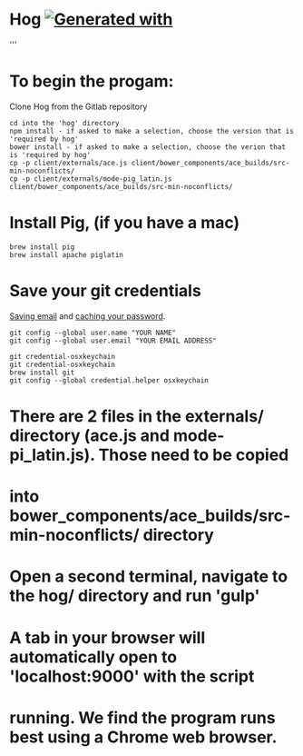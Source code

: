 # Hog [![Generated with](https://img.shields.io/badge/generated%20with-bangular-blue.svg?style=flat-square)](https://github.com/42Zavattas/generator-bangular)
'''
# To begin the progam:

Clone Hog from the Gitlab repository
```
cd into the 'hog' directory
npm install - if asked to make a selection, choose the version that is 'required by hog'
bower install - if asked to make a selection, choose the verion that is 'required by hog'
cp -p client/externals/ace.js client/bower_components/ace_builds/src-min-noconflicts/
cp -p client/externals/mode-pig_latin.js client/bower_components/ace_builds/src-min-noconflicts/
```
# Install Pig, (if you have a mac)
```
brew install pig
brew install apache piglatin
```

# Save your git credentials
[Saving email](https://help.github.com/articles/set-up-git/) and [caching your
password](https://help.github.com/articles/caching-your-github-password-in-git/).
```
git config --global user.name "YOUR NAME"
git config --global user.email "YOUR EMAIL ADDRESS"

git credential-osxkeychain
git credential-osxkeychain
brew install git
git config --global credential.helper osxkeychain
```


#	There are 2 files in the externals/ directory (ace.js and mode-pi_latin.js). Those need to be copied
#	into bower_components/ace_builds/src-min-noconflicts/ directory
#   Open a second terminal, navigate to the hog/ directory and run 'gulp'


# A tab in your browser will automatically open to 'localhost:9000' with the script
# running. We find the program runs best using a Chrome web browser.
